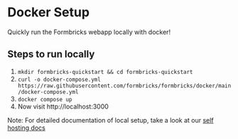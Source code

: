 # Docker Setup

Quickly run the Formbricks webapp locally with docker!

## Steps to run locally
1. `mkdir formbricks-quickstart && cd formbricks-quickstart`
2. `curl -o docker-compose.yml https://raw.githubusercontent.com/formbricks/formbricks/docker/main/docker-compose.yml`
3. `docker compose up`
4. Now visit http://localhost:3000


Note: For detailed documentation of local setup, take a look at our [self hosting docs](https://formbricks.com/docs/self-hosting/deployment)
